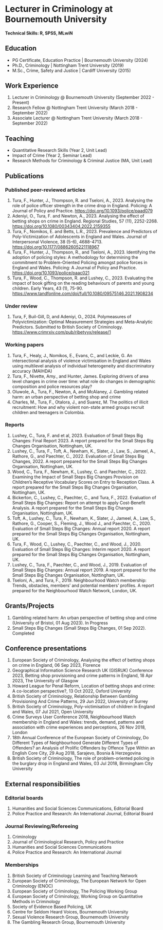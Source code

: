 # Lecturer in Criminology at Bournemouth University

#### Technical Skills: R, SPSS, MLwiN

## Education
- PG Certificate, Education Practice | Bournemouth University (2024)
- Ph.D., Criminology | Nottingham Trent University (2019)								       		
- M.Sc., Crime, Safety and Justice	| Cardiff University (2015)	 			        		

## Work Experience
1. Lecturer in Criminology @ Bournemouth University (September 2022 - Present)
2. Research Fellow @ Nottingham Trent University (March 2018 - September 2022)
3. Associate Lecturer @ Nottingham Trent University (March 2018 - September 2022)

## Teaching
- Quantitative Research Skills (Year 2, Unit Lead)
- Impact of Crime (Year 2, Seminar Lead)
- Research Methods for Criminology & Criminal Justice (MA, Unit Lead)
  
## Publications
### Published peer-reviewed articles
1. Tura, F., Hunter, J., Thompson, R. and Tseloni, A., 2023. Analysing the role of police officer strength in the crime drop in England. Policing: A Journal of Policy and Practice. https://doi.org/10.1093/police/paad079
2. Adeniyi, O., Tura, F. and Newton, A., 2023. Analysing the effect of betting shops on crime in England. Regional Studies, 57 (11), 2252-2268. https://doi.org/10.1080/00343404.2022.2159355
3. Tura, F., Nomikos, E. and Betts, L.R., 2023. Prevalence and Predictors of Poly-Victimization of Adolescents in England and Wales. Journal of Interpersonal Violence, 38 (5-6), 4688-4713. https://doi.org/10.1177/08862605221118967
4. Tura, F., Hunter, J., Thompson, R., and Tseloni, A., 2023. Identifying the adoption of policing styles: A methodology for determining the commitment to Problem-Oriented Policing amongst police forces in England and Wales. Policing: A Journal of Policy and Practice. https://doi.org/10.1093/police/paac021
5. Tura, F., Wood, C., Thompson, R. and Lushey, C., 2023. Evaluating the impact of book gifting on the reading behaviours of parents and young children. Early Years, 43 (1), 75-90. https://www.tandfonline.com/doi/full/10.1080/09575146.2021.1908234
### Under review
1. Tura, F, Buil-Gill, D, and Adeniyi, O., 2024. Polymeasures of Polyvictimization: Optimal Measurement Strategies and Meta-Analytic Predictors. Submitted to British Society of Criminology. https://www.crimrxiv.com/pub/ribetyyx/release/1
### Working papers
1. Tura, F., Healy, J., Nomikos, E., Evans, C., and Leckie, G. An intersectional analysis of violence victimisation in England and Wales using multilevel analysis of individual heterogeneity and discriminatory accuracy (MAIHDA)
2. Tura, F., Nivette, Amy., and Hunter, James. Exploring drivers of area level changes in crime over time: what role do changes in demographic composition and police resources play?
3. Oluwole, A., Tura, F., Newton, A, and McAlaney, J. Gambling related harm: an urban perspective of betting shop and crime
4. Charles, M., Tura, F., Otalora, J., and Suarez, M. The politics of illicit recruitment: How and why violent non-state armed groups recruit children and teenagers in Colombia.
### Reports
1. Lushey, C., Tura, F. and et al, 2023. Evaluation of Small Steps Big Changes: Final Report 2023. A report prepared for the Small Steps Big Changes Organisation, Nottingham, UK.
2. Lushey, C., Tura, F., Toft, A., Newham, K., Slater, J., Law, S., Jameel, A., Rathore, G., and Paechter, C., 2022. Evaluation of Small Steps Big Changes, 2022. A report prepared for the Small Steps Big Changes Organisation, Nottingham, UK.
3. Wood, C., Tura, F., Newham, K., Lushey, C. and Paechter, C., 2022. Examining the Impact of Small Steps Big Changes Provision on Children’s Receptive Vocabulary Scores on Entry to Reception Class. A report prepared for the Small Steps Big Changes Organisation, Nottingham, UK.
4. Bickerton, C., Lushey, C., Paechter, C., and Tura, F., 2022. Evaluation of Small Steps Big Changes: Report on attempt to apply Cost-Benefit Analysis. A report prepared for the Small Steps Big Changes Organisation, Nottingham, UK.
5. Toft, A., Lushey, C., Tura, F., Newham, K., Slater, J., Jameel, A., Law, S., Rathore, G., Cooper, S., Fleming, J., Wood J., and Paechter, C., 2020. Evaluation of Small Steps Big Changes: Annual report 2020. A report prepared for the Small Steps Big Changes Organisation, Nottingham, UK.
6. Tura, F., Wood, C., Lushey, C., Paechter, C., and Wood, J., 2020. Evaluation of Small Steps Big Changes: Interim report 2020. A report prepared for the Small Steps Big Changes Organisation, Nottingham, UK.
7. Lushey, C., Tura, F., Paechter, C., and Wood, J., 2019. Evaluation of Small Steps Big Changes: Annual report 2019. A report prepared for the Small Steps Big Changes Organisation, Nottingham, UK.
8. Tseloni, A., and Tura, F., 2019. Neighbourhood Watch membership: Trends, obstacles, members’ and potential members’ profiles. A report prepared for the Neighbourhood Watch Network, London, UK.
   
## Grants/Projects
1. Gambling related harm: An urban perspective of betting shop and crime (University of Bristol, 01 Aug 2023). In Progress
2. Small Steps Big Changes (Small Steps Big Changes, 01 Sep 2022). Completed

## Conference presentations
1. European Society of Criminology, Analysing the effect of betting shops on crime in England, 06 Sep 2023, Florence
2. Geographical Information Science Research UK (GISRUK) Conference 2023, Betting shop provisioning and crime patterns in England, 18 Apr 2023, The University of Glasgow
3. Howard League for Penal Reform, Location of betting shops and crime: A co-location perspective?, 13 Oct 2022, Oxford University
4. British Society of Criminology, Relationship Between Gambling Provisioning And Crime Patterns, 29 Jun 2022, University of Surrey
5. British Society of Criminology, Poly-victimisation of children in England and Wales, 07 Jul 2021, Open University
6. Crime Surveys User Conference 2018, Neighbourhood Watch membership in England and Wales: trends, demand, patterns and association with crime experiences and perceptions, 26 Nov 2018, London
7. 18th Annual Conference of the European Society of Criminology, Do Different Types of Neighbourhood Generate Different Types of Offenders? an Analysis of Prolific Offenders by Offence Type Within an English Core City, 29 Aug 2018, Sarajevo, Bosnia & Herzegovina
8. British Society of Criminology, The role of problem-oriented policing in the burglary drop in England and Wales, 03 Jul 2018, Birmingham City University

## External responsibilities
### Editorial boards
1. Humanities and Social Sciences Communications, Editorial Board
2. Police Practice and Research: An International Journal, Editorial Board

### Journal Reviewing/Refereeing
1. Criminology
2. Journal of Criminological Research, Policy and Practice
3. Humanities and Social Sciences Communications
4. Police Practice and Research: An International Journal

### Memberships
1. British Society of Criminology Learning and Teaching Network
2. European Society of Criminology, The European Network for Open Criminology (ENOC)
3. European Society of Criminology, The Policing Working Group
4. European Society of Criminology, Working Group on Quantitative Methods in Criminology
5. Society of Evidence Based Policing, UK
6. Centre for Seldom Heard Voices, Bournemouth University
7. Sexual Violence Research Group, Bournemouth University
8. The Gambling Research Group, Bournemouth University

